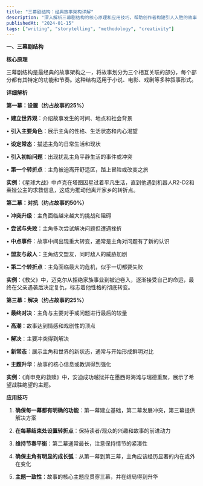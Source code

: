 ```yaml
---
title: "三幕剧结构：经典故事架构详解"
description: "深入解析三幕剧结构的核心原理和应用技巧，帮助创作者构建引人入胜的故事情节。"
publishedAt: "2024-01-15"
tags: ["writing", "storytelling", "methodology", "creativity"]
---
```


**一、三幕剧结构**

**核心原理**

三幕剧结构是最经典的故事架构之一，将故事划分为三个相互关联的部分，每个部分都有其特定的功能和节奏。这种结构适用于小说、电影、戏剧等多种叙事形式。

**详细解析**

**第一幕：设置（约占故事的25%）**

• **建立世界观**：介绍故事发生的时间、地点和社会背景

• **引入主要角色**：展示主角的性格、生活状态和内心渴望

• **设定常态**：描述主角的日常生活和现状

• **引入初始问题**：出现扰乱主角平静生活的事件或冲突

• **第一个转折点**：主角被迫离开舒适区，踏上冒险或改变之旅

**实例**：《星球大战》中卢克在塔图因星过着平凡生活，直到他遇到机器人R2-D2和莱娅公主的求救信息，这成为推动他离开家乡的转折点。

**第二幕：对抗（约占故事的50%）**

• **冲突升级**：主角面临越来越大的挑战和阻碍

• **尝试与失败**：主角多次尝试解决问题但遭遇挫折

• **中点事件**：故事中间出现重大转变，通常是主角对问题有了新的认识

• **盟友与敌人**：主角结交盟友，同时敌人的威胁加剧

• **第二个转折点**：主角面临最大的危机，似乎一切都要失败

**实例**：《教父》中，迈克尔从拒绝家族事业到被迫卷入，逐渐接受自己的命运，最终在父亲遇袭后决定复仇，标志着他性格的彻底转变。

**第三幕：解决（约占故事的25%）**

• **最终对决**：主角与主要对手或问题进行最后的较量

• **高潮**：故事达到情感和戏剧性的顶点

• **解决**：主要冲突得到解决

• **新常态**：展示主角和世界的新状态，通常与开始形成鲜明对比

• **主题升华**：故事的核心信息或教训得到强化

**实例**：《肖申克的救赎》中，安迪成功越狱并在墨西哥海滩与瑞德重聚，展示了希望战胜绝望的主题。

**应用技巧**

1. **确保每一幕都有明确的功能**：第一幕建立基础，第二幕发展冲突，第三幕提供解决方案

2. **在每幕结束处设置转折点**：保持读者/观众的兴趣和故事的前进动力

3. **维持节奏平衡**：第二幕通常最长，注意保持情节的紧凑性

4. **确保主角有明显的成长弧**：从第一幕到第三幕，主角应该经历显著的内在或外在变化

5. **主题一致性**：故事的核心主题应贯穿三幕，并在结局得到升华